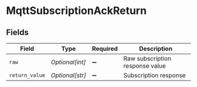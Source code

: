 # MqttSubscriptionAckReturn


## Fields

| Field                           | Type                            | Required                        | Description                     |
| ------------------------------- | ------------------------------- | ------------------------------- | ------------------------------- |
| `raw`                           | *Optional[int]*                 | :heavy_minus_sign:              | Raw subscription response value |
| `return_value`                  | *Optional[str]*                 | :heavy_minus_sign:              | Subscription response           |